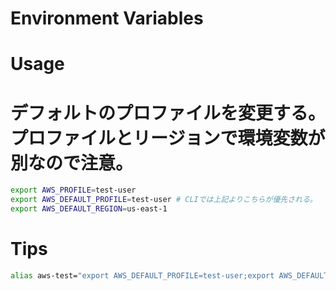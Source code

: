 # Environment Variables

# Usage
# デフォルトのプロファイルを変更する。プロファイルとリージョンで環境変数が別なので注意。
```bash
export AWS_PROFILE=test-user
export AWS_DEFAULT_PROFILE=test-user # CLIでは上記よりこちらが優先される。
export AWS_DEFAULT_REGION=us-east-1
```

# Tips
```bash
alias aws-test="export AWS_DEFAULT_PROFILE=test-user;export AWS_DEFAULT_REGION=us-east-1;echo -e '切り替え完了！\nAWS_DEFAULT_PROFILE=test-user\nAWS_DEFAULT_REGION=us-east-1'"
```